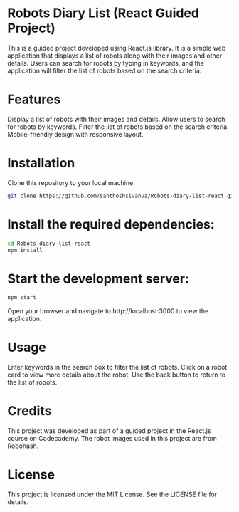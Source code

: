 # Robots Diary List (React Guided Project)

This is a guided project developed using React.js library. It is a simple web application that displays a list of robots along with their images and other details. Users can search for robots by typing in keywords, and the application will filter the list of robots based on the search criteria.

# Features

Display a list of robots with their images and details.
Allow users to search for robots by keywords.
Filter the list of robots based on the search criteria.
Mobile-friendly design with responsive layout.

# Installation

Clone this repository to your local machine:

```bash
git clone https://github.com/santhoshsivanva/Robots-diary-list-react.git
```

# Install the required dependencies:

```bash
cd Robots-diary-list-react
npm install
```

# Start the development server:

```bash
npm start
```
Open your browser and navigate to http://localhost:3000 to view the application.

# Usage

Enter keywords in the search box to filter the list of robots.
Click on a robot card to view more details about the robot.
Use the back button to return to the list of robots.

# Credits

This project was developed as part of a guided project in the React.js course on Codecademy.
The robot images used in this project are from Robohash.

# License

This project is licensed under the MIT License. See the LICENSE file for details.
